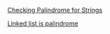 
[Checking Palindrome for Strings](./palindrome_strings.cs)

[Linked list is palindrome](./linked_list_is_palindrome.cs)
